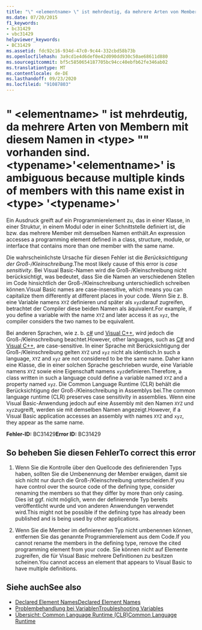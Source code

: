 ```yaml
---
title: "\" <elementname> \" ist mehrdeutig, da mehrere Arten von Membern mit diesem Namen in <type> \"\" vorhanden sind. <typename>"
ms.date: 07/20/2015
f1_keywords:
- bc31429
- vbc31429
helpviewer_keywords:
- BC31429
ms.assetid: fdc92c16-934d-47c0-9c44-332cbd58b73b
ms.openlocfilehash: 3a9cd1e4d6def0e42d090dd930c50ae68611d880
ms.sourcegitcommit: bf5c5850654187705bc94cc40ebfb62fe346ab02
ms.translationtype: MT
ms.contentlocale: de-DE
ms.lasthandoff: 09/23/2020
ms.locfileid: "91087803"
---
```

# <a name="elementname-is-ambiguous-because-multiple-kinds-of-members-with-this-name-exist-in-type-typename"></a><span data-ttu-id="5c655-102">" \<elementname> " ist mehrdeutig, da mehrere Arten von Membern mit diesem Namen in \<type> "" vorhanden sind. \<typename></span><span class="sxs-lookup"><span data-stu-id="5c655-102">'\<elementname>' is ambiguous because multiple kinds of members with this name exist in \<type> '\<typename>'</span></span>

<span data-ttu-id="5c655-103">Ein Ausdruck greift auf ein Programmierelement zu, das in einer Klasse, in einer Struktur, in einem Modul oder in einer Schnittstelle definiert ist, die bzw. das mehrere Member mit demselben Namen enthält.</span><span class="sxs-lookup"><span data-stu-id="5c655-103">An expression accesses a programming element defined in a class, structure, module, or interface that contains more than one member with the same name.</span></span>  
  
 <span data-ttu-id="5c655-104">Die wahrscheinlichste Ursache für diesen Fehler ist die *Berücksichtigung der Groß-/Kleinschreibung*.</span><span class="sxs-lookup"><span data-stu-id="5c655-104">The most likely cause of this error is *case sensitivity*.</span></span> <span data-ttu-id="5c655-105">Bei Visual Basic-Namen wird die Groß-/Kleinschreibung nicht berücksichtigt, was bedeutet, dass Sie die Namen an verschiedenen Stellen im Code hinsichtlich der Groß-/Kleinschreibung unterschiedlich schreiben können.</span><span class="sxs-lookup"><span data-stu-id="5c655-105">Visual Basic names are case-insensitive, which means you can capitalize them differently at different places in your code.</span></span> <span data-ttu-id="5c655-106">Wenn Sie z. B. eine Variable namens `XYZ` definieren und später als `xyz`darauf zugreifen, betrachtet der Compiler diese beiden Namen als äquivalent.</span><span class="sxs-lookup"><span data-stu-id="5c655-106">For example, if you define a variable with the name `XYZ` and later access it as `xyz`, the compiler considers the two names to be equivalent.</span></span>  
  
 <span data-ttu-id="5c655-107">Bei anderen Sprachen, wie z. b. [c#](../../csharp/index.yml) und [Visual C++](/cpp/index), wird jedoch die Groß-/Kleinschreibung beachtet.</span><span class="sxs-lookup"><span data-stu-id="5c655-107">However, other languages, such as [C#](../../csharp/index.yml) and [Visual C++](/cpp/index), are case-sensitive.</span></span> <span data-ttu-id="5c655-108">In einer Sprache mit Berücksichtigung der Groß-/Kleinschreibung gelten `XYZ` und `xyz` nicht als identisch.</span><span class="sxs-lookup"><span data-stu-id="5c655-108">In such a language, `XYZ` and `xyz` are not considered to be the same name.</span></span> <span data-ttu-id="5c655-109">Daher kann eine Klasse, die in einer solchen Sprache geschrieben wurde, eine Variable namens `XYZ` sowie eine Eigenschaft namens `xyz`definieren.</span><span class="sxs-lookup"><span data-stu-id="5c655-109">Therefore, a class written in such a language could define a variable named `XYZ` and a property named `xyz`.</span></span> <span data-ttu-id="5c655-110">Die Common Language Runtime (CLR) behält die Berücksichtigung der Groß-/Kleinschreibung in Assemblys bei.</span><span class="sxs-lookup"><span data-stu-id="5c655-110">The common language runtime (CLR) preserves case sensitivity in assemblies.</span></span> <span data-ttu-id="5c655-111">Wenn eine Visual Basic-Anwendung jedoch auf eine Assembly mit den Namen `XYZ` und `xyz`zugreift, werden sie mit demselben Namen angezeigt.</span><span class="sxs-lookup"><span data-stu-id="5c655-111">However, if a Visual Basic application accesses an assembly with names `XYZ` and `xyz`, they appear as the same name.</span></span>  
  
 <span data-ttu-id="5c655-112">**Fehler-ID:** BC31429</span><span class="sxs-lookup"><span data-stu-id="5c655-112">**Error ID:** BC31429</span></span>  
  
## <a name="to-correct-this-error"></a><span data-ttu-id="5c655-113">So beheben Sie diesen Fehler</span><span class="sxs-lookup"><span data-stu-id="5c655-113">To correct this error</span></span>  
  
1. <span data-ttu-id="5c655-114">Wenn Sie die Kontrolle über den Quellcode des definierenden Typs haben, sollten Sie die Umbenennung der Member erwägen, damit sie sich nicht nur durch die Groß-/Kleinschreibung unterscheiden.</span><span class="sxs-lookup"><span data-stu-id="5c655-114">If you have control over the source code of the defining type, consider renaming the members so that they differ by more than only casing.</span></span> <span data-ttu-id="5c655-115">Dies ist ggf. nicht möglich, wenn der definierende Typ bereits veröffentlicht wurde und von anderen Anwendungen verwendet wird.</span><span class="sxs-lookup"><span data-stu-id="5c655-115">This might not be possible if the defining type has already been published and is being used by other applications.</span></span>  
  
2. <span data-ttu-id="5c655-116">Wenn Sie die Member im definierenden Typ nicht umbenennen können, entfernen Sie das genannte Programmierelement aus dem Code.</span><span class="sxs-lookup"><span data-stu-id="5c655-116">If you cannot rename the members in the defining type, remove the cited programming element from your code.</span></span> <span data-ttu-id="5c655-117">Sie können nicht auf Elemente zugreifen, die für Visual Basic mehrere Definitionen zu besitzen scheinen.</span><span class="sxs-lookup"><span data-stu-id="5c655-117">You cannot access an element that appears to Visual Basic to have multiple definitions.</span></span>  
  
## <a name="see-also"></a><span data-ttu-id="5c655-118">Siehe auch</span><span class="sxs-lookup"><span data-stu-id="5c655-118">See also</span></span>

- [<span data-ttu-id="5c655-119">Declared Element Names</span><span class="sxs-lookup"><span data-stu-id="5c655-119">Declared Element Names</span></span>](../programming-guide/language-features/declared-elements/declared-element-names.md)
- [<span data-ttu-id="5c655-120">Problembehandlung bei Variablen</span><span class="sxs-lookup"><span data-stu-id="5c655-120">Troubleshooting Variables</span></span>](../programming-guide/language-features/variables/troubleshooting-variables.md)
- [<span data-ttu-id="5c655-121">Übersicht: Common Language Runtime (CLR)</span><span class="sxs-lookup"><span data-stu-id="5c655-121">Common Language Runtime</span></span>](../../standard/clr.md)
